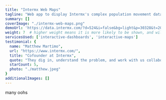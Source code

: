 ```yaml
---
title: "Intermx Web Maps"
tagline: "Web app to display Intermx's complex population movement data in easily-digestable, visually-appealing, dynamic maps."
summary: []
coverImage: "./intermx-web-maps.png"
demoUrl: 'https://data.intermx.com/?d=524&i=false&bg=light&p=30328&t=20210101_20210131&a=true&pro=ra&lng=-84.3797&lat=33.9242&z=10.86'
weight: 7  # higher weight means it is more likely to be shown, and will be shown first
servicesUsed: ['interactive-dashboards', 'interactive-maps']
testimonial: {
  name: "Matthew Martimo",
  url: "https://www.intermx.com/",
  title: "Cofounder at Intermx",
  quote: "They dig in, understand the problem, and work with us collaboratively to find and execute a solution. And they are fun to work with! Great people. Super smart. Very patient and competent.",
  starCount: 5,
  photo: "./matthew.jpeg"
}
additionalImages: []
---
```

many oohs
